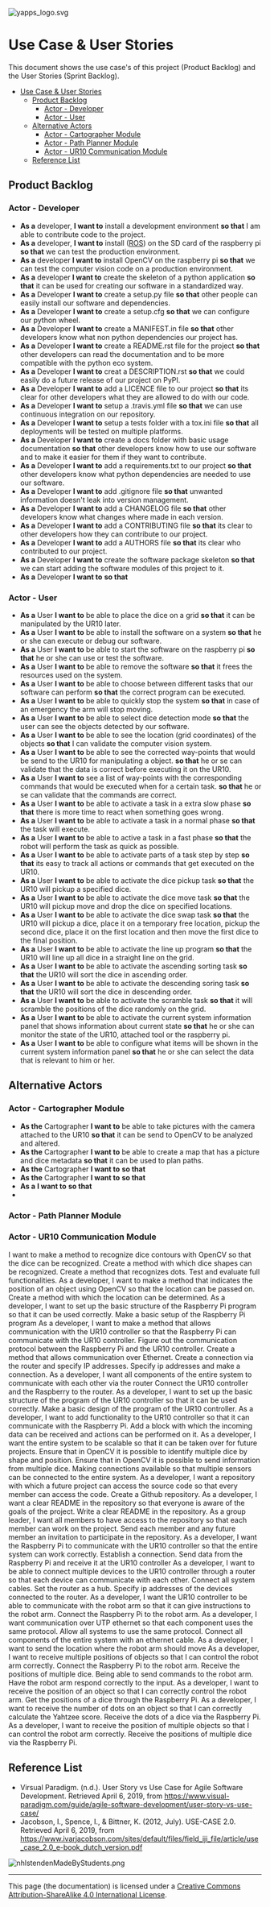 ![yapps_logo.svg](../../Resources/images/logos/yapps_logo.svg)
# Use Case & User Stories
This document shows the use case's of this project (Product Backlog) and the User Stories (Sprint Backlog).

[TOC]: # " "

- [Use Case & User Stories](#use-case--user-stories)
    - [Product Backlog](#product-backlog)
        - [Actor - Developer](#actor---developer)
        - [Actor - User](#actor---user)
    - [Alternative Actors](#alternative-actors)
        - [Actor - Cartographer Module](#actor---cartographer-module)
        - [Actor - Path Planner Module](#actor---path-planner-module)
        - [Actor - UR10 Communication Module](#actor---ur10-communication-module)
    - [Reference List](#reference-list)

## Product Backlog
### Actor - Developer
- **As a** developer, **I want to** install a development environment **so that** I am able to contribute code to the project.
- **As a** developer, **I want to** install ([ROS](http://www.ros.org)) on the SD card of the raspberry pi **so that** we can test the production environment.
- **As a** developer **I want to** install OpenCV on the raspberry pi **so that** we can test the computer vision code on a production environment.
- **As a** developer **I want to** create the skeleton of a python application **so that** it can be used for creating our software in a standardized way.
- **As a** Developer **I want to** create a setup.py file **so that** other people can easily install our software and dependencies.
- **As a** Developer **I want to** create a setup.cfg **so that** we can configure our python wheel.
- **As a** Developer **I want to** create a MANIFEST.in file **so that** other developers know what non python dependencies our project has.
- **As a** Developer **I want to** create a README.rst file for the project **so that** other developers can read the documentation and to be more compatible with the python eco system.
- **As a** Developer **I want to** creat a DESCRIPTION.rst **so that** we could easily do a future release of our project on PyPI.
- **As a** Developer **I want to** add a LICENCE file to our project **so that** its clear for other developers what they are allowed to do with our code.
- **As a** Developer **I want to** setup a .travis.yml file **so that** we can use continuous integration on our repository.
- **As a** Developer **I want to** setup a tests folder with a tox.ini file **so that** all deployments will be tested on multiple platforms.
- **As a** Developer **I want to** create a docs folder with basic usage documentation **so that** other developers know how to use our software and to make it easier for them if they want to contribute.
- **As a** Developer **I want to** add a requirements.txt to our project **so that** other developers know what python dependencies are needed to use our software.
- **As a** Developer **I want to** add .gitignore file **so that** unwanted information doesn't leak into version management.
- **As a** Developer **I want to** add a CHANGELOG file **so that** other developers know what changes where made in each version.
- **As a** Developer **I want to** add a CONTRIBUTING file **so that** its clear to other developers how they can contribute to our project.
- **As a** Developer **I want to** add a AUTHORS file **so that** its clear who contributed to our project.
- **As a** Developer **I want to** create the software package skeleton **so that** we can start adding the software modules of this project to it.
- **As a** Developer **I want to**  **so that**

### Actor - User

- **As a** User **I want to** be able to place the dice on a grid **so that** it can be manipulated by the UR10 later.
- **As a** User **I want to** be able to install the software on a  system **so that** he or she can execute or debug our software.
- **As a** User **I want to** be able to start the software on the raspberry pi **so that** he or she can use or test the software.
- **As a** User **I want to** be able to remove the software **so that** it frees the resources used on the system.
- **As a** User **I want to** be able to choose between different tasks that our software can perform **so that** the correct program can be executed.
- **As a** User **I want to** be able to quickly stop the system **so that** in case of an emergency the arm will stop moving.
- **As a** User **I want to** be able to select dice detection mode **so that** the user can see the objects detected by our software.
- **As a** User **I want to** be able to see the location (grid coordinates) of the objects **so that** I can validate the computer vision system.
- **As a** User **I want to** be able to see the corrected way-points that would be send to the UR10 for manipulating a object. **so that** he or se can validate that the data is correct before executing it on the UR10.
- **As a** User **I want to** see a list of way-points with the corresponding commands that would be executed when for a certain task. **so that** he or se can validate that the commands are correct.
- **As a** User **I want to** be able to activate a task in a extra slow phase **so that** there is more time to react when something goes wrong.
- **As a** User **I want to** be able to activate a task in a normal phase **so that** the task will execute.
- **As a** User **I want to** be able to active a task in a fast phase **so that** the robot will perform the task as quick as possible.
- **As a** User **I want to** be able to activate parts of a task step by step **so that** its easy to track all actions or commands that get executed on the UR10.
- **As a** User **I want to** be able to activate the dice pickup task **so that** the UR10 will pickup a specified dice.
- **As a** User **I want to** be able to activate the dice move task **so that** the UR10 will pickup move and drop the dice on specified locations.
- **As a** User **I want to** be able to activate the dice swap task **so that** the UR10 will pickup a dice, place it on a temporary free location, pickup the second dice, place it on the first location and then move the first dice to the final position.
- **As a** User **I want to** be able to activate the line up program **so that** the UR10 will line up all dice in a straight line on the grid.
- **As a** User **I want to** be able to activate the ascending sorting task **so that** the UR10 will sort the dice in ascending order.
- **As a** User **I want to** be able to activate the descending soring task **so that** the UR10 will sort the dice in descending order.
- **As a** User **I want to** be able to activate the scramble task **so that** it will scramble the positions of the dice randomly on the grid.
- **As a** User **I want to** be able to activate the current system information panel that shows information about current state **so that** he or she can monitor the state of the UR10, attached tool or the raspberry pi.
- **As a** User **I want to** be able to configure what items will be shown in the current system information panel **so that** he or she can select the data that is relevant to him or her.

## Alternative Actors
### Actor - Cartographer Module
- **As the** Cartographer **I want to** be able to take pictures with the camera attached to the UR10 **so that** it can be send to OpenCV to be analyzed and altered.
- **As the** Cartographer **I want to** be able to create a map that has a picture and dice metadata **so that** it can be used to plan paths.
- **As the** Cartographer **I want to**  **so that**
- **As the** Cartographer **I want to**  **so that**
- **As a**  **I want to**  **so that**
-
### Actor - Path Planner Module

### Actor - UR10 Communication Module


I want to make a method to recognize dice contours with OpenCV so that the dice can be recognized.
Create a method with which dice shapes can be recognized.
Create a method that recognizes dots.
Test and evaluate full functionalities.
As a developer, I want to make a method that indicates the position of an object using OpenCV so that the location can be passed on.
Create a method with which the location can be determined.
As a developer, I want to set up the basic structure of the Raspberry Pi program so that it can be used correctly.
Make a basic setup of the Raspberry Pi program
As a developer, I want to make a method that allows communication with the UR10 controller so that the Raspberry Pi can communicate with the UR10 controller.
Figure out the communication protocol between the Raspberry Pi and the UR10 controller.
Create a method that allows communication over Ethernet.
Create a connection via the router and specify IP addresses.
Specify ip addresses and make a connection.
As a developer, I want all components of the entire system to communicate with each other via the router
Connect the UR10 controller and the Raspberry to the router.
As a developer, I want to set up the basic structure of the program of the UR10 controller so that it can be used correctly.
Make a basic design of the program of the UR10 controller.
As a developer, I want to add functionality to the UR10 controller so that it can communicate with the Raspberry Pi.
Add a block with which the incoming data can be received and actions can be performed on it.
As a developer, I want the entire system to be scalable so that it can be taken over for future projects.
Ensure that in OpenCV it is possible to identify multiple dice by shape and position.
Ensure that in OpenCV it is possible to send information from multiple dice.
Making connections available so that multiple sensors can be connected to the entire system.
As a developer, I want a repository with which a future project can access the source code so that every member can access the code.
Create a Github repository.
As a developer, I want a clear README in the repository so that everyone is aware of the goals of the project.
Write a clear README in the repository.
As a group leader, I want all members to have access to the repository so that each member can work on the project.
Send each member and any future member an invitation to participate in the repository.
As a developer, I want the Raspberry Pi to communicate with the UR10 controller so that the entire system can work correctly.
Establish a connection.
Send data from the Raspberry Pi and receive it at the UR10 controller
As a developer, I want to be able to connect multiple devices to the UR10 controller through a router so that each device can communicate with each other.
Connect all system cables.
Set the router as a hub.
Specify ip addresses of the devices connected to the router.
As a developer, I want the UR10 controller to be able to communicate with the robot arm so that it can give instructions to the robot arm.
Connect the Raspberry Pi to the robot arm.
As a developer, I want communication over UTP ethernet so that each component uses the same protocol.
Allow all systems to use the same protocol.
Connect all components of the entire system with an ethernet cable.
As a developer, I want to send the location where the robot arm should move
As a developer, I want to receive multiple positions of objects so that I can control the robot arm correctly.
Connect the Raspberry Pi to the robot arm.
Receive the positions of multiple dice.
Being able to send commands to the robot arm.
Have the robot arm respond correctly to the input.
As a developer, I want to receive the position of an object so that I can correctly control the robot arm.
Get the positions of a dice through the Raspberry Pi.
As a developer, I want to receive the number of dots on an object so that I can correctly calculate the Yahtzee score.
Receive the dots of a dice via the Raspberry Pi.
As a developer, I want to receive the position of multiple objects so that I can control the robot arm correctly.
Receive the positions of multiple dice via the Raspberry Pi.



## Reference List
- Virsual Paradigm. (n.d.). User Story vs Use Case for Agile Software Development. Retrieved April 6, 2019, from https://www.visual-paradigm.com/guide/agile-software-development/user-story-vs-use-case/
- Jacobson, I., Spence, I., & Bittner, K. (2012, July). USE-CASE 2.0. Retrieved April 6, 2019, from https://www.ivarjacobson.com/sites/default/files/field_iji_file/article/use_case_2.0_e-book_dutch_version.pdf


![nhlstendenMadeByStudents.png](../../Resources/images/logos/nhlstendenMadeByStudents.png)

<hr>
This page (the documentation) is licensed under a <a rel="license" href="http://creativecommons.org/licenses/by-sa/4.0/">Creative Commons Attribution-ShareAlike 4.0 International License</a>.